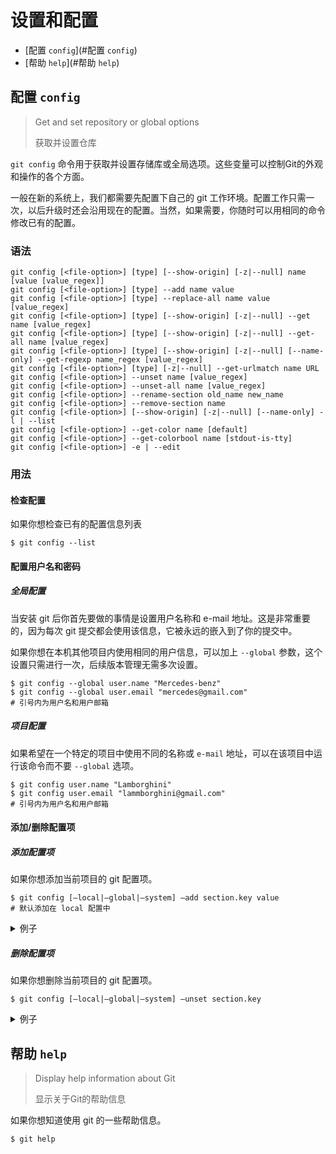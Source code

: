 

# 设置和配置

- [配置 `config`](#配置 `config`)
- [帮助 `help`](#帮助 `help`)

## 配置 `config`

> Get and set repository or global options
>
> 获取并设置仓库

`git config` 命令用于获取并设置存储库或全局选项。这些变量可以控制Git的外观和操作的各个方面。

一般在新的系统上，我们都需要先配置下自己的 git 工作环境。配置工作只需一次，以后升级时还会沿用现在的配置。当然，如果需要，你随时可以用相同的命令修改已有的配置。

### 语法

```
git config [<file-option>] [type] [--show-origin] [-z|--null] name [value [value_regex]]
git config [<file-option>] [type] --add name value
git config [<file-option>] [type] --replace-all name value [value_regex]
git config [<file-option>] [type] [--show-origin] [-z|--null] --get name [value_regex]
git config [<file-option>] [type] [--show-origin] [-z|--null] --get-all name [value_regex]
git config [<file-option>] [type] [--show-origin] [-z|--null] [--name-only] --get-regexp name_regex [value_regex]
git config [<file-option>] [type] [-z|--null] --get-urlmatch name URL
git config [<file-option>] --unset name [value_regex]
git config [<file-option>] --unset-all name [value_regex]
git config [<file-option>] --rename-section old_name new_name
git config [<file-option>] --remove-section name
git config [<file-option>] [--show-origin] [-z|--null] [--name-only] -l | --list
git config [<file-option>] --get-color name [default]
git config [<file-option>] --get-colorbool name [stdout-is-tty]
git config [<file-option>] -e | --edit
```

### 用法

#### 检查配置

如果你想检查已有的配置信息列表

```
$ git config --list
```

#### 配置用户名和密码

##### 全局配置

当安装 git 后你首先要做的事情是设置用户名称和 e-mail 地址。这是非常重要的，因为每次 git 提交都会使用该信息，它被永远的嵌入到了你的提交中。

如果你想在本机其他项目内使用相同的用户信息，可以加上 `--global` 参数，这个设置只需进行一次，后续版本管理无需多次设置。

```
$ git config --global user.name "Mercedes-benz"
$ git config --global user.email "mercedes@gmail.com"
# 引号内为用户名和用户邮箱
```

##### 项目配置

如果希望在一个特定的项目中使用不同的名称或 `e-mail` 地址，可以在该项目中运行该命令而不要 `--global` 选项。

```
$ git config user.name "Lamborghini"
$ git config user.email "lammborghini@gmail.com"
# 引号内为用户名和用户邮箱
```

#### 添加/删除配置项

##### 添加配置项

如果你想添加当前项目的 git 配置项。

```
$ git config [–local|–global|–system] –add section.key value
# 默认添加在 local 配置中
```

<details>

<summary>例子</summary>

注意 add 后面的 `section` 、 `key`、 `value` 一项都不能少，否则添加失败。

```
$ git config -–add site.name yiibai
```

</details>

##### 删除配置项

如果你想删除当前项目的 git 配置项。

```
$ git config [–local|–global|–system] –unset section.key
```

<details>

<summary>例子</summary>

```
$ git config --local -–unset site.name
```

</details>

## 帮助 `help`

> Display help information about Git
>
> 显示关于Git的帮助信息

如果你想知道使用 git 的一些帮助信息。

```
$ git help
```

